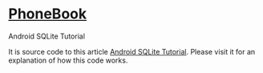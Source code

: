 # <a href="http://brianmatovu.com/android-sqlite-database-tutorial/">PhoneBook</a>
Android SQLite Tutorial

It is source code to this article <a href="http://brianmatovu.com/writing-a-jquery-plugin-starter-template">Android SQLite Tutorial</a>. 
Please visit it for an explanation of how this code works.
